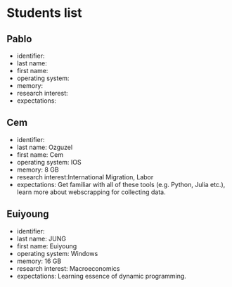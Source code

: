 # Students list

## Pablo

- identifier:
- last name: 
- first name:  
- operating system:  
- memory: 
- research interest: 
- expectations: 


## Cem

- identifier:
- last name: Ozguzel
- first name: Cem
- operating system: IOS
- memory: 8 GB
- research interest:International Migration, Labor
- expectations: Get familiar with all of these tools (e.g. Python, Julia etc.), learn more about webscrapping for collecting data.


## Euiyoung
- identifier:
- last name: JUNG    
- first name: Euiyoung
- operating system: Windows
- memory: 16 GB
- research interest: Macroeconomics
- expectations: Learning essence of dynamic programming. 
